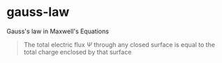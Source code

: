 # gauss-law

Gauss's law in Maxwell's Equations

> The total electric flux $\Psi$ through any closed surface is equal to the total charge enclosed by that surface
